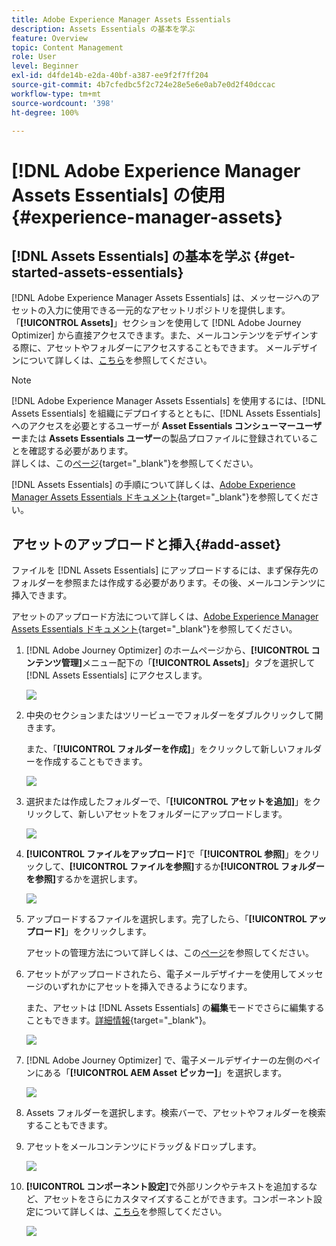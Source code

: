 ```yaml
---
title: Adobe Experience Manager Assets Essentials
description: Assets Essentials の基本を学ぶ
feature: Overview
topic: Content Management
role: User
level: Beginner
exl-id: d4fde14b-e2da-40bf-a387-ee9f2f7ff204
source-git-commit: 4b7cfedbc5f2c724e28e5e6e0ab7e0d2f40dccac
workflow-type: tm+mt
source-wordcount: '398'
ht-degree: 100%

---
```


# [!DNL Adobe Experience Manager Assets Essentials] の使用 {#experience-manager-assets}

## [!DNL Assets Essentials] の基本を学ぶ {#get-started-assets-essentials}

[!DNL Adobe Experience Manager Assets Essentials] は、メッセージへのアセットの入力に使用できる一元的なアセットリポジトリを提供します。「**[!UICONTROL Assets]**」セクションを使用して [!DNL Adobe Journey Optimizer] から直接アクセスできます。また、メールコンテンツをデザインする際に、アセットやフォルダーにアクセスすることもできます。 メールデザインについて詳しくは、[こちら](design-emails.md)を参照してください。

>[!NOTE]
>
> [!DNL Adobe Experience Manager Assets Essentials] を使用するには、[!DNL Assets Essentials] を組織にデプロイするとともに、[!DNL Assets Essentials] へのアクセスを必要とするユーザーが **Asset Essentials コンシューマーユーザー**&#x200B;または **Assets Essentials ユーザー**&#x200B;の製品プロファイルに登録されていることを確認する必要があります。<br>詳しくは、この[ページ](https://experienceleague.adobe.com/docs/experience-manager-assets-essentials/help/deploy-administer.html?lang=ja){target=&quot;_blank&quot;}を参照してください。

[!DNL Assets Essentials] の手順について詳しくは、[Adobe Experience Manager Assets Essentials ドキュメント](https://experienceleague.adobe.com/docs/experience-manager-assets-essentials/help/introduction.html?lang=ja){target=&quot;_blank&quot;}を参照してください。

## アセットのアップロードと挿入{#add-asset}

ファイルを [!DNL Assets Essentials] にアップロードするには、まず保存先のフォルダーを参照または作成する必要があります。その後、メールコンテンツに挿入できます。

アセットのアップロード方法について詳しくは、[Adobe Experience Manager Assets Essentials ドキュメント](https://experienceleague.adobe.com/docs/experience-manager-assets-essentials/help/add-delete.html?lang=ja){target=&quot;_blank&quot;}を参照してください。

1. [!DNL Adobe Journey Optimizer] のホームページから、**[!UICONTROL コンテンツ管理]**&#x200B;メニュー配下の「**[!UICONTROL Assets]**」タブを選択して [!DNL Assets Essentials] にアクセスします。

   ![](assets/media_library_1.png)

1. 中央のセクションまたはツリービューでフォルダーをダブルクリックして開きます。

   また、「**[!UICONTROL フォルダーを作成]**」をクリックして新しいフォルダーを作成することもできます。

   ![](assets/media_library_8.png)

1. 選択または作成したフォルダーで、「**[!UICONTROL アセットを追加]**」をクリックして、新しいアセットをフォルダーにアップロードします。

   ![](assets/media_library_2.png)

1. **[!UICONTROL ファイルをアップロード]**&#x200B;で「**[!UICONTROL 参照]**」をクリックして、**[!UICONTROL ファイルを参照]**&#x200B;するか&#x200B;**[!UICONTROL フォルダーを参照]**&#x200B;するかを選択します。

   ![](assets/media_library_3.png)

1. アップロードするファイルを選択します。完了したら、「**[!UICONTROL アップロード]**」をクリックします。

   アセットの管理方法について詳しくは、この[ページ](https://experienceleague.adobe.com/docs/experience-manager-assets-essentials/help/manage-organize.html?lang=ja)を参照してください。

1. アセットがアップロードされたら、電子メールデザイナーを使用してメッセージのいずれかにアセットを挿入できるようになります。

   また、アセットは [!DNL Assets Essentials] の&#x200B;**編集**&#x200B;モードでさらに編集することもできます。[詳細情報](https://experienceleague.adobe.com/docs/experience-manager-assets-essentials/help/edit-images.html?lang=ja){target=&quot;_blank&quot;}。

   ![](assets/media_library_12.png)

1. [!DNL Adobe Journey Optimizer] で、電子メールデザイナーの左側のペインにある「**[!UICONTROL AEM Asset ピッカー]**」を選択します。

   ![](assets/media_library_5.png)

1. Assets フォルダーを選択します。検索バーで、アセットやフォルダーを検索することもできます。

1. アセットをメールコンテンツにドラッグ＆ドロップします。

   ![](assets/media_library_6.png)

1. **[!UICONTROL コンポーネント設定]**&#x200B;で外部リンクやテキストを追加するなど、アセットをさらにカスタマイズすることができます。コンポーネント設定について詳しくは、[こちら](content-components.md)を参照してください。

   ![](assets/media_library_13.png)
